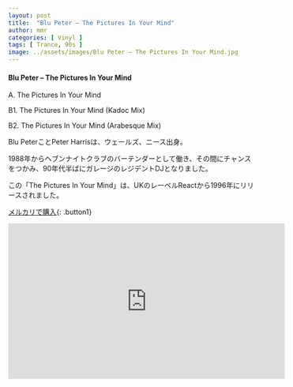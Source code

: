 ```yaml
---
layout: post
title:  "Blu Peter – The Pictures In Your Mind"
author: mmr
categories: [ Vinyl ]
tags: [ Trance, 90s ]
image: ../assets/images/Blu Peter – The Pictures In Your Mind.jpg
---
```


#### Blu Peter – The Pictures In Your Mind

A. The Pictures In Your Mind

B1. The Pictures In Your Mind (Kadoc Mix)

B2. The Pictures In Your Mind (Arabesque Mix)

Blu PeterことPeter Harrisは、ウェールズ、ニース出身。

1988年からヘブンナイトクラブのバーテンダーとして働き、その間にチャンスをつかみ、90年代半ばにガレージのレジデントDJとなりました。

この「The Pictures In Your Mind」は、UKのレーベルReactから1996年にリリースされました。

[メルカリで購入](https://jp.mercari.com/item/m87796937461?afid=6142608987){: .button1}


<iframe width="560" height="315" src="https://www.youtube.com/embed/0tTc5hQBQ_s?si=RowDnVZGgoISumwH" title="YouTube video player" frameborder="0" allow="accelerometer; autoplay; clipboard-write; encrypted-media; gyroscope; picture-in-picture; web-share" referrerpolicy="strict-origin-when-cross-origin" allowfullscreen></iframe>